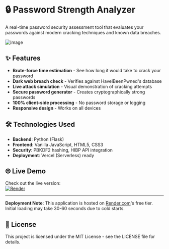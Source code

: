 # 🔒 Password Strength Analyzer
A real-time password security assessment tool that evaluates your passwords against modern cracking techniques and known data breaches.

![image](https://github.com/user-attachments/assets/48e153bc-00de-4bd4-ae37-fa26df9a4c64)


## ✨ Features

- **Brute-force time estimation** - See how long it would take to crack your password
- **Dark web breach check** - Verifies against HaveIBeenPwned's database
- **Live attack simulation** - Visual demonstration of cracking attempts
- **Secure password generator** - Creates cryptographically strong passwords
- **100% client-side processing** - No password storage or logging
- **Responsive design** - Works on all devices

## 🛠️ Technologies Used
- **Backend**: Python (Flask)
- **Frontend**: Vanilla JavaScript, HTML5, CSS3
- **Security**: PBKDF2 hashing, HIBP API integration
- **Deployment**: Vercel (Serverless) ready

## 🌐 Live Demo
Check out the live version:  
[![Render](https://img.shields.io/badge/Render-Deployed-%23f5f5f5?logo=render&logoColor=46e3b7)](https://password-strength-analyzer-psa.onrender.com)

---

**Deployment Note**: This application is hosted on [Render.com](https://render.com)'s free tier. Initial loading may take 30-60 seconds due to cold starts.

## 📜 License
This project is licensed under the MIT License - see the LICENSE file for details.
